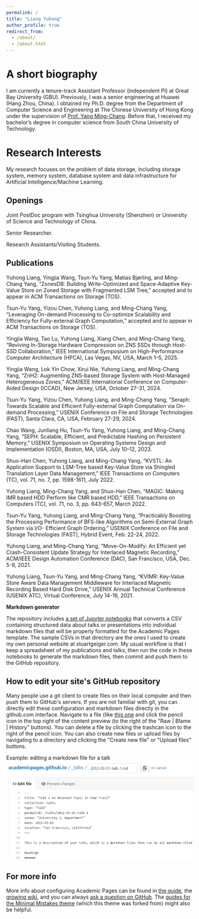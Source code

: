 ```yaml
---
permalink: /
title: "Liang Yuhong"
author_profile: true
redirect_from: 
  - /about/
  - /about.html
---
```


A short biography
======
I am currently a tenure-track Assistant Professor (independent PI) at Great Bay University (GBU). Previously, I was a senior engineering at Huawei (Hang Zhou, China). I obtained my Ph.D. degree from the Department of Computer Science and Engineering at The Chinese University of Hong Kong under the supervision of [Prof. Yang Ming-Chang](https://www.cse.cuhk.edu.hk/~mcyang/index.html). Before that, I received my bachelor’s degree in computer science from South China University of Technology. 

Research Interests
======
My research focuses on the problem of data storage, including storage system, memory system, database system and data infrastructure for Artificial Intelligence/Machine Learning. 

Openings
------
Joint PostDoc program with Tsinghua University (Shenzhen) or University of Science and Technology of China.

Senior Researcher.

Research Assistants/Visiting Students.

Publications
------
Yuhong Liang, Yingjia Wang, Tsun-Yu Yang, Matias Bjørling, and Ming-Chang Yang, “ZonesDB: Building Write-Optimized and Space-Adaptive Key-Value Store on Zoned Storage with Fragmented LSM Tree,” accepted and to appear in ACM Transactions on Storage (TOS).

Tsun-Yu Yang, Yizou Chen, Yuhong Liang, and Ming-Chang Yang, “Leveraging On-demand Processing to Co-optimize Scalability and Efficiency for Fully-external Graph Computation,” accepted and to appear in ACM Transactions on Storage (TOS).

Yingjia Wang, Tao Lu, Yuhong Liang, Xiang Chen, and Ming-Chang Yang, “Reviving In-Storage Hardware Compression on ZNS SSDs through Host-SSD Collaboration,” IEEE International Symposium on High-Performance Computer Architecture (HPCA), Las Vegas, NV, USA, March 1–5, 2025.

Yingjia Wang, Lok Yin Chow, Xirui Nie, Yuhong Liang, and Ming-Chang Yang, “ZnH2: Augmenting ZNS-based Storage System with Host-Managed Heterogeneous Zones,” ACM/IEEE International Conference on Computer-Aided Design (ICCAD), New Jersey, USA, October 27-31, 2024.

Tsun-Yu Yang, Yizou Chen, Yuhong Liang, and Ming-Chang Yang, “Seraph: Towards Scalable and Efficient Fully-external Graph Computation via On-demand Processing,” USENIX Conference on File and Storage Technologies (FAST), Santa Clara, CA, USA, February 27-29, 2024.

Chao Wang, Junliang Hu, Tsun-Yu Yang, Yuhong Liang, and Ming-Chang Yang, “SEPH: Scalable, Efficient, and Predictable Hashing on Persistent Memory,” USENIX Symposium on Operating Systems Design and Implementation (OSDI), Boston, MA, USA, July 10–12, 2023.

Shuo-Han Chen, Yuhong Liang, and Ming-Chang Yang, “KVSTL: An Application Support to LSM-Tree based Key-Value Store via Shingled Translation Layer Data Management,” IEEE Transactions on Computers (TC), vol. 71, no. 7, pp. 1598-1611, July 2022.

Yuhong Liang, Ming-Chang Yang, and Shuo-Han Chen, “MAGIC: Making IMR based HDD Perform like CMR based HDD,” IEEE Transactions on Computers (TC), vol. 71, no. 3, pp. 643-657, March 2022.

Tsun-Yu Yang, Yuhong Liang, and Ming-Chang Yang, “Practicably Boosting the Processing Performance of BFS-like Algorithms on Semi-External Graph System via I/O- Efficient Graph Ordering,” USENIX Conference on File and Storage Technologies (FAST), Hybrid Event, Feb. 22-24, 2022.

Yuhong Liang, and Ming-Chang Yang, “Move-On-Modify: An Efficient yet Crash-Consistent Update Strategy for Interlaced Magnetic Recording,” ACM/IEEE Design Automation Conference (DAC), San Francisco, USA, Dec. 5-9, 2021.

Yuhong Liang, Tsun-Yu Yang, and Ming-Chang Yang, “KVIMR: Key-Value Store Aware Data Management Middleware for Interlaced Magnetic Recording Based Hard Disk Drive,” USENIX Annual Technical Conference (USENIX ATC), Virtual Conference, July 14-16, 2021.

**Markdown generator**

The repository includes [a set of Jupyter notebooks](https://github.com/academicpages/academicpages.github.io/tree/master/markdown_generator
) that converts a CSV containing structured data about talks or presentations into individual markdown files that will be properly formatted for the Academic Pages template. The sample CSVs in that directory are the ones I used to create my own personal website at stuartgeiger.com. My usual workflow is that I keep a spreadsheet of my publications and talks, then run the code in these notebooks to generate the markdown files, then commit and push them to the GitHub repository.

How to edit your site's GitHub repository
------
Many people use a git client to create files on their local computer and then push them to GitHub's servers. If you are not familiar with git, you can directly edit these configuration and markdown files directly in the github.com interface. Navigate to a file (like [this one](https://github.com/academicpages/academicpages.github.io/blob/master/_talks/2012-03-01-talk-1.md) and click the pencil icon in the top right of the content preview (to the right of the "Raw | Blame | History" buttons). You can delete a file by clicking the trashcan icon to the right of the pencil icon. You can also create new files or upload files by navigating to a directory and clicking the "Create new file" or "Upload files" buttons. 

Example: editing a markdown file for a talk
![Editing a markdown file for a talk](/images/editing-talk.png)

For more info
------
More info about configuring Academic Pages can be found in [the guide](https://academicpages.github.io/markdown/), the [growing wiki](https://github.com/academicpages/academicpages.github.io/wiki), and you can always [ask a question on GitHub](https://github.com/academicpages/academicpages.github.io/discussions). The [guides for the Minimal Mistakes theme](https://mmistakes.github.io/minimal-mistakes/docs/configuration/) (which this theme was forked from) might also be helpful.
